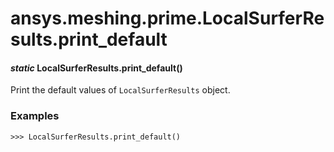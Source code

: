 <a id="ansys-meshing-prime-localsurferresults-print-default"></a>

# ansys.meshing.prime.LocalSurferResults.print_default

<a id="ansys.meshing.prime.LocalSurferResults.print_default"></a>

#### *static* LocalSurferResults.print_default()

Print the default values of `LocalSurferResults` object.

### Examples

```pycon
>>> LocalSurferResults.print_default()
```

<!-- !! processed by numpydoc !! -->

